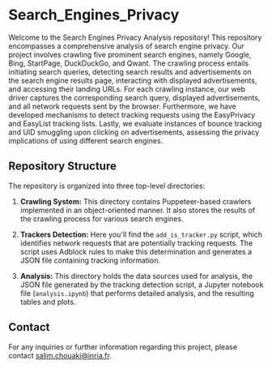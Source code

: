 
# Search_Engines_Privacy

Welcome to the Search Engines Privacy Analysis repository! This repository encompasses a comprehensive analysis of search engine privacy. Our project involves crawling five prominent search engines, namely Google, Bing, StartPage, DuckDuckGo, and Qwant. The crawling process entails initiating search queries, detecting search results and advertisements on the search engine results page, interacting with displayed advertisements, and accessing their landing URLs. For each crawling instance, our web driver captures the corresponding search query, displayed advertisements, and all network requests sent by the browser. Furthermore, we have developed mechanisms to detect tracking requests using the EasyPrivacy and EasyList tracking lists. Lastly, we evaluate instances of bounce tracking and UID smuggling upon clicking on advertisements, assessing the privacy implications of using different search engines.


## Repository Structure

The repository is organized into three top-level directories:

1. **Crawling System:** This directory contains Puppeteer-based crawlers implemented in an object-oriented manner. It also stores the results of the crawling process for various search engines.

2. **Trackers Detection:** Here you'll find the `add_is_tracker.py` script, which identifies network requests that are potentially tracking requests. The script uses Adblock rules to make this determination and generates a JSON file containing tracking information.

3. **Analysis:** This directory holds the data sources used for analysis, the JSON file generated by the tracking detection script, a Jupyter notebook file (`analysis.ipynb`) that performs detailed analysis, and the resulting tables and plots.

## Contact
For any inquiries or further information regarding this project, please contact salim.chouaki@inria.fr.
